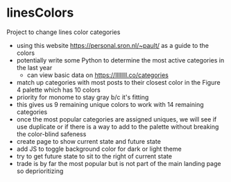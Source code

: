 # linesColors
 Project to change lines color categories

* using this website https://personal.sron.nl/~pault/ as a guide to the colors
* potentially write some Python to determine the most active categories in the last year
  * can view basic data on https://llllllll.co/categories
* match up categories with most posts to their closest color in the Figure 4 palette which has 10 colors
* priority for monome to stay gray b/c it's fitting
* this gives us 9 remaining unique colors to work with 14 remaining categories
* once the most popular categories are assigned uniques, we will see if use duplicate or if there is a way to add to the palette without breaking the color-blind safeness
* create page to show current state and future state
* add JS to toggle background color for dark or light theme
* try to get future state to sit to the right of current state
* trade is by far the most popular but is not part of the main landing page so deprioritizing












